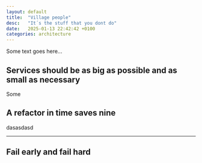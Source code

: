 ```yaml
---
layout: default
title:  "Village people"
desc:   "It´s the stuff that you dont do"
date:   2025-01-13 22:42:42 +0100
categories: architecture
---
```

Some text goes here...

## Services should be as big as possible and as small as necessary

Some


## A refactor in time saves nine

dasasdasd

---
## Fail early and fail hard

